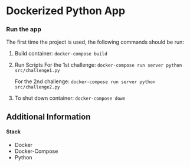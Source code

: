# Dockerized Python App

### Run the app

The first time the project is used, the following commands should be run:

1. Build container:
   `docker-compose build`

2. Run Scripts
   For the 1st challenge:
   `docker-compose run server python src/challenge1.py`

   For the 2nd challenge:
   `docker-compose run server python src/challenge2.py`

3. To shut down container:
   `docker-compose down`

## Additional Information

#### Stack

- Docker
- Docker-Compose
- Python
